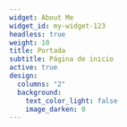 ```yaml
---
widget: About Me
widget_id: my-widget-123
headless: true
weight: 10
title: Portada
subtitle: Página de inicio
active: true
design:
  columns: "2"
  background:
    text_color_light: false
    image_darken: 0
---
```

